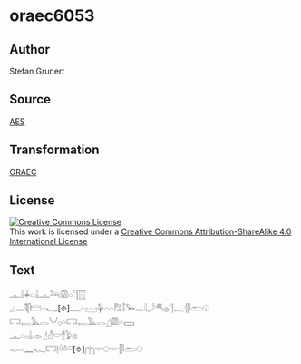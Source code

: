 # oraec6053

## Author

Stefan Grunert

## Source

[AES](https://github.com/simondschweitzer/aes)

## Transformation

[ORAEC](https://oraec.github.io/)

## License

<a rel="license" href="http://creativecommons.org/licenses/by-sa/4.0/"><img alt="Creative Commons License" style="border-width:0" src="https://i.creativecommons.org/l/by-sa/4.0/88x31.png" /></a><br />This work is licensed under a <a rel="license" href="http://creativecommons.org/licenses/by-sa/4.0/">Creative Commons Attribution-ShareAlike 4.0 International License</a>

## Text

𓊵𓏙𓇓𓏏𓏙𓊵𓃢𓏃𓏏𓊹𓉱<br>
𓈎𓂋𓌟𓋴𓊭𓏏𓆑[⯑]𓊃𓏏𓈉𓊿𓏏𓏏𓀗𓄤𓅨𓂋𓇋𓌳𓄪𓐍𓊹𓉻𓐪𓋴𓂧𓇳<br>
𓉐𓉻𓅓𓂋𓄋𓊪𓏏𓉐𓉻𓅓𓂋𓊨𓏃𓏏𓈙<br>
𓊵𓏏𓊪𓏙𓁹𓊨𓀭𓎟𓊽𓅱𓊖<br>
𓁹𓏏𓈖𓆑𓉐𓊤𓏐𓏊𓏖[⯑]𓉲𓎟𓇳𓎟𓐪𓋴𓂧𓇳<br>
